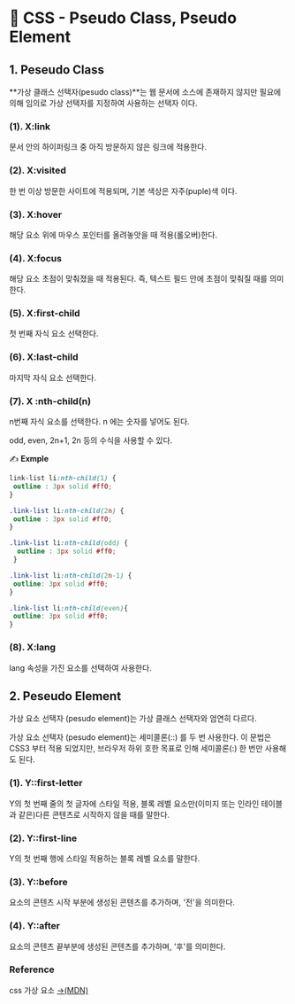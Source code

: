 # 📄 CSS - Pseudo Class, Pseudo Element

## 1. Peseudo Class

**가상 클래스 선택자\(pesudo class\)**는 웹 문서에 소스에 존재하지 않지만 필요에 의해 임의로 가상 선택자를 지정하여 사용하는 선택자 이다.

### \(1\). X:link

문서 안의 하이퍼링크 중 아직 방문하지 않은 링크에 적용한다.

### \(2\). X:**visited** 

한 번 이상 방문한 사이트에 적용되며, 기본 색상은 자주\(puple\)색 이다.

### \(3\). X:hover

해당 요소 위에 마우스 포인터를 올려놓앗을 때 적용\(롤오버\)한다.

### \(4\). X:**focus**

해당 요소 초점이 맞춰졌을 때 적용된다. 즉, 텍스트 필드 안에 초점이 맞춰질 때를 의미한다.

### \(5\). X:**first-child**

첫 번째 자식 요소 선택한다.

### \(6\). X:**last-child** 

마지막 자식 요소 선택한다.

### \(7\). X :nth-child\(n\)

n번째 자식 요소를 선택한다. n 에는 숫자를 넣어도 된다.

odd, even, 2n+1, 2n 등의 수식을 사용할 수 있다.

✍ **Exmple**

```css
link-list li:nth-child(1) {
 outline : 3px solid #ff0;
}

.link-list li:nth-child(2n) {
 outline : 3px solid #ff0;
}

.link-list li:nth-child(odd) {
  outline : 3px solid #ff0;
 }

.link-list li:nth-child(2n-1) {
 outline: 3px solid #ff0;
}

.link-list li:nth-child(even){
 outline: 3px solid #ff0;
}
```

### \(8\). X:lang

 lang 속성을 가진 요소를 선택하여 사용한다.

## 2. Peseudo Element

가상 요소 선택자 \(pesudo element\)는 가상 클래스 선택자와 엄연히 다르다.

가상 요소 선택자 \(pesudo element\)는 세미콜론\(::\) 를 두 번 사용한다. 이 문법은 CSS3 부터 적용 되었지만, 브라우저 하위 호한 목표로 인해 세미콜론\(:\) 한 번만 사용해도 된다.

### \(1\). Y:**:first-letter** 

Y의 첫 번째 줄의 첫 글자에 스타일 적용, 블록 레벨 요소만\(이미지 또는 인라인 테이블과 같은\)다른 콘텐츠로 시작하지 않을 때를 말한다.

### **\(2\)**. Y:**:first-line**

Y의 첫 번째 행에 스타일 적용하는 블록 레벨 요소를 말한다.

### \(3\). Y::before

요소의 콘텐츠 시작 부분에 생성된 콘텐츠를 추가하며, '전'을 의미한다.

### \(4\). Y::after

요소의 콘텐츠 끝부분에 생성된 콘텐츠를 추가하며, '후'를 의미한다.



### Reference <a id="reference"></a>

css 가상 요소  [→\(MDN\)](https://developer.mozilla.org/en-US/docs/Learn/CSS/Styling_text/Fundamentals)

